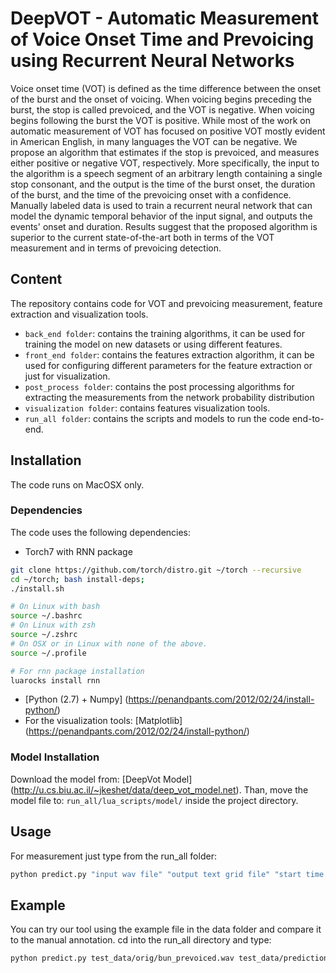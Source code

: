 # DeepVOT - Automatic Measurement of Voice Onset Time and Prevoicing using Recurrent Neural Networks
Voice onset time (VOT) is defined as the time difference between the onset of the burst and the onset of voicing. 
When voicing begins preceding the burst, the stop is called prevoiced, and the VOT is negative. 
When voicing begins following the burst the VOT is positive. 
While most of the work on automatic measurement of VOT has focused on positive VOT mostly evident in American English, in many languages the VOT can be negative. 
We propose an algorithm that estimates if the stop is prevoiced, and measures either positive or negative VOT, respectively.  More specifically, the input to the algorithm is a speech segment of an arbitrary length containing a single stop consonant, and the output is the time of the burst onset, the duration of the burst, and the time of the prevoicing onset with a confidence. Manually labeled data is used to train a recurrent neural network that can model the dynamic temporal behavior of the input signal, and outputs the events' onset and duration. Results suggest that the proposed algorithm is superior to the current state-of-the-art both in terms of the VOT measurement and in terms of prevoicing detection.

## Content
The repository contains code for VOT and prevoicing measurement, feature extraction and visualization tools.
 - `back_end folder`: contains the training algorithms, it can be used for training the model on new datasets or using different features.
 - `front_end folder`: contains the features extraction algorithm, it can be used for configuring different parameters for the feature extraction or just for visualization.
 - `post_process folder`: contains the post processing algorithms for extracting the measurements from the network probability distribution
 - `visualization folder`: contains features visualization tools.
 - `run_all folder`: contains the scripts and models to run the code end-to-end.

## Installation
The code runs on MacOSX only.
### Dependencies
The code uses the following dependencies:
 - Torch7 with RNN package
```bash
git clone https://github.com/torch/distro.git ~/torch --recursive
cd ~/torch; bash install-deps;
./install.sh 

# On Linux with bash
source ~/.bashrc
# On Linux with zsh
source ~/.zshrc
# On OSX or in Linux with none of the above.
source ~/.profile

# For rnn package installation
luarocks install rnn
```
 - [Python (2.7) + Numpy] (https://penandpants.com/2012/02/24/install-python/)
 - For the visualization tools: [Matplotlib] (https://penandpants.com/2012/02/24/install-python/)
 
### Model Installation
Download the model from: [DeepVot Model] (http://u.cs.biu.ac.il/~jkeshet/data/deep_vot_model.net). Than, move the model file to: `run_all/lua_scripts/model/` inside the project directory.

## Usage
For measurement just type from the run\_all folder: 
```bash
python predict.py "input wav file" "output text grid file" "start time to search" "end time to search"
```

## Example
You can try our tool using the example file in the data folder and compare it to the manual annotation.
cd into the run\_all directory and type:
```bash
python predict.py test_data/orig/bun_prevoiced.wav test_data/prediction/bun_prevoiced.TextGrid 0.05 0.215
```
